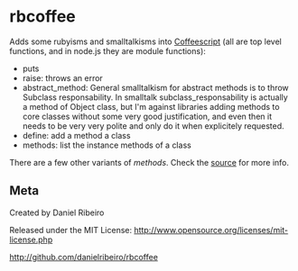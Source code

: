 rbcoffee
==============

Adds some rubyisms and smalltalkisms into [Coffeescript](https://github.com/jashkenas/coffee-script) (all are top level functions, and in node.js they are module functions):

* puts
* raise: throws an error
* abstract_method: General smalltalkism for abstract methods is to throw Subclass responsability. In smalltalk subclass_responsability is actually a method of Object class, but I'm against libraries adding methods to core classes without some very good justification, and even then it needs to be very very polite and only do it when explicitely requested.
* define: add a method a class
* methods: list the instance methods of a class

There are a few other variants of *methods*. Check the [source](https://github.com/danielribeiro/rbcoffee/blob/master/rbcoffee.coffee) for more info.

Meta
----

Created by Daniel Ribeiro

Released under the MIT License: http://www.opensource.org/licenses/mit-license.php

http://github.com/danielribeiro/rbcoffee
